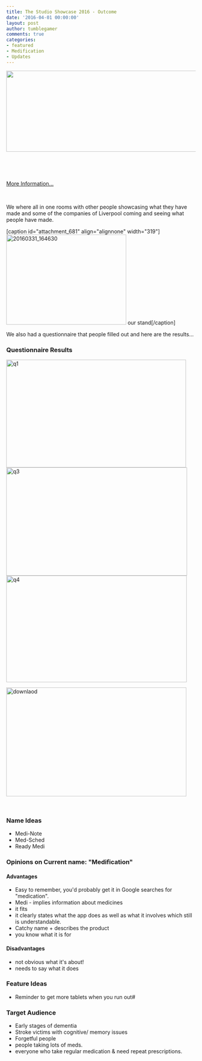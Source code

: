 ```yaml
---
title: The Studio Showcase 2016 - Outcome
date: '2016-04-01 00:00:00'
layout: post
author: tumblegamer
comments: true
categories:
- featured
- Medification
- Updates
---
```

<a href="https://10trowc.wordpress.com/?attachment_id=668" rel="attachment wp-att-661"><img class="alignleft wp-image-668 size-full" src="https://10trowc.files.wordpress.com/2016/03/medification-with-slogon.png" alt="" width="944" height="215" /></a>

&nbsp;

&nbsp;

<a href="http://thestudioliverpool.uk/event/studio-showcase-2016/" target="_blank">More Information...</a>

&nbsp;

We where all in one rooms with other people showcasing what they have made and some of the companies of Liverpool coming and seeing what people have made.

<!--more-->

[caption id="attachment_681" align="alignnone" width="319"]<a href="https://10trowc.wordpress.com/2016/04/01/the-studio-showcase-2016-outcome/20160331_164630/" rel="attachment wp-att-681"><img class="wp-image-681" src="https://10trowc.files.wordpress.com/2016/04/20160331_164630.jpg" alt="20160331_164630" width="319" height="239" /></a> our stand[/caption]

We also had a questionnaire that people filled out and here are the results...

<h3>Questionnaire Results</h3>

<a href="https://10trowc.wordpress.com/2016/04/01/the-studio-showcase-2016-outcome/q1/" rel="attachment wp-att-685"><img class="size-full wp-image-685 alignnone" src="https://10trowc.files.wordpress.com/2016/04/q1.png" alt="q1" width="478" height="286" /></a> <a href="https://10trowc.wordpress.com/2016/04/01/the-studio-showcase-2016-outcome/q3/" rel="attachment wp-att-686"><img class="size-full wp-image-686 alignnone" src="https://10trowc.files.wordpress.com/2016/04/q3.png" alt="q3" width="481" height="287" /></a> <a href="https://10trowc.wordpress.com/2016/04/01/the-studio-showcase-2016-outcome/q4/" rel="attachment wp-att-687"><img class="size-full wp-image-687 alignnone" src="https://10trowc.files.wordpress.com/2016/04/q4.png" alt="q4" width="480" height="283" /></a>

<a href="https://10trowc.wordpress.com/2016/04/01/the-studio-showcase-2016-outcome/downlaod/" rel="attachment wp-att-693"><img class="alignleft size-full wp-image-693" src="https://10trowc.files.wordpress.com/2016/04/downlaod.png" alt="downlaod" width="479" height="289" /></a>

&nbsp;

<h3>Name Ideas</h3>

<ul>
    <li>Medi-Note</li>
    <li>Med-Sched</li>
    <li>Ready Medi</li>
</ul>

<h3>Opinions on Current name: "Medification"</h3>

<h4>Advantages</h4>

<ul>
    <li>Easy to remember, you'd probably get it in Google searches for "medication".</li>
    <li>Medi - implies information about medicines</li>
    <li>it fits</li>
    <li>it clearly states what the app does as well as what it involves which still is understandable.</li>
    <li>Catchy name + describes the product</li>
    <li>you know what it is for</li>
</ul>

<h4>Disadvantages</h4>

<ul>
    <li>not obvious what it's about!</li>
    <li>needs to say what it does</li>
</ul>

<h3>Feature Ideas</h3>

<ul>
    <li>Reminder to get more tablets when you run out#</li>
</ul>

<h3>Target Audience</h3>

<ul>
    <li>Early stages of dementia</li>
    <li>Stroke victims with cognitive/ memory issues</li>
    <li>Forgetful people</li>
    <li>people taking lots of meds.</li>
    <li>everyone who take regular medication &amp; need repeat prescriptions.</li>
</ul>

&nbsp;

&nbsp;

&nbsp;

